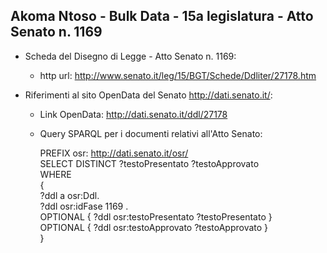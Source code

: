 ## Akoma Ntoso - Bulk Data - 15a legislatura - Atto Senato n. 1169 ##

* Scheda del Disegno di Legge - Atto Senato n. 1169:
	* http url: http://www.senato.it/leg/15/BGT/Schede/Ddliter/27178.htm

* Riferimenti al sito OpenData del Senato http://dati.senato.it/:
	* Link OpenData: http://dati.senato.it/ddl/27178
	* Query SPARQL per i documenti relativi all'Atto Senato:

        PREFIX osr: <http://dati.senato.it/osr/>  
		SELECT DISTINCT ?testoPresentato ?testoApprovato  
		WHERE  
		{  
		    ?ddl a osr:Ddl.  
		    ?ddl osr:idFase 1169 .  
		    OPTIONAL { ?ddl osr:testoPresentato ?testoPresentato }  
		    OPTIONAL { ?ddl osr:testoApprovato ?testoApprovato }  
		}
		